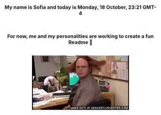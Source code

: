 


<div align="center">
<h3 >My name is Sofia and today is Monday, 18 October, 23:21 GMT-4</h3><br>
<h3 >For now, me and my personalities are working to create a fun Readme 👋
</h3><br>
<img src='img/dwight.gif' alt='working...'/>
</div>
